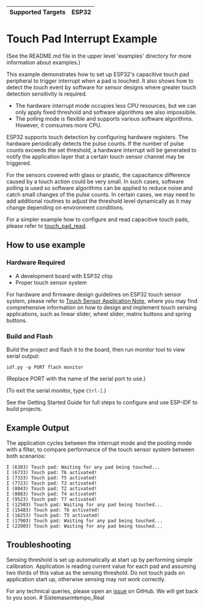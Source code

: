 | Supported Targets | ESP32 |
| ----------------- | ----- |

# Touch Pad Interrupt Example

(See the README.md file in the upper level 'examples' directory for more information about examples.)

This example demonstrates how to set up ESP32's capacitive touch pad peripheral to trigger interrupt when a pad is touched. It also shows how to detect the touch event by software for sensor designs where greater touch detection sensitivity is required.

- The hardware interrupt mode occupies less CPU resources, but we can only apply fixed threshold and software algorithms are also impossibile.
- The polling mode is flexible and supports various software algorithms. However, it comsumes more CPU.

ESP32 supports touch detection by configuring hardware registers. The hardware periodically detects the pulse counts. If the number of pulse counts exceeds the set threshold, a hardware interrupt will be generated to notify the application layer that a certain touch sensor channel may be triggered.

For the sensors covered with glass or plastic, the capacitance difference caused by a touch action could be very small. In such cases, software polling is used so software algorithms can be applied to reduce noise and catch small changes of the pulse counts. In certain cases, we may need to add additional routines to adjust the threshold level dynamically as it may change depending on environment conditions.

For a simpler example how to configure and read capacitive touch pads, please refer to [touch_pad_read](../touch_pad_read).

## How to use example

### Hardware Required

* A development board with ESP32 chip
* Proper touch sensor system

For hardware and firmware design guidelines on ESP32 touch sensor system, please refer to [Touch Sensor Application Note](https://github.com/espressif/esp-iot-solution/blob/release/v1.1/documents/touch_pad_solution/touch_sensor_design_en.md), where you may find comprehensive information on how to design and implement touch sensing applications, such as linear slider, wheel slider, matrix buttons and spring buttons.

### Build and Flash

Build the project and flash it to the board, then run monitor tool to view serial output:

```
idf.py -p PORT flash monitor
```

(Replace PORT with the name of the serial port to use.)

(To exit the serial monitor, type ``Ctrl-]``.)

See the Getting Started Guide for full steps to configure and use ESP-IDF to build projects.

## Example Output

The application cycles between the interrupt mode and the pooling mode with a filter, to compare performance of the touch sensor system between both scenarios:

```
I (6303) Touch pad: Waiting for any pad being touched...
I (6733) Touch pad: T6 activated!
I (7333) Touch pad: T5 activated!
I (7723) Touch pad: T3 activated!
I (8043) Touch pad: T2 activated!
I (8883) Touch pad: T4 activated!
I (9523) Touch pad: T7 activated!
I (12503) Touch pad: Waiting for any pad being touched...
I (15483) Touch pad: T6 activated!
I (16253) Touch pad: T5 activated!
I (17903) Touch pad: Waiting for any pad being touched...
I (22903) Touch pad: Waiting for any pad being touched...
```

## Troubleshooting

Sensing threshold is set up automatically at start up by performing simple calibration. Application is reading current value for each pad and assuming two thirds of this value as the sensing threshold. Do not touch pads on application start up, otherwise sensing may not work correctly.

For any technical queries, please open an [issue](https://github.com/espressif/esp-idf/issues) on GitHub. We will get back to you soon.
#   S i s t e m a s _ e m _ t e m p o _ R e a l  
 